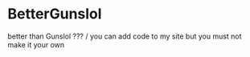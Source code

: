 # BetterGunslol
better than Gunslol ??? / you can add code to my site but you must not make it your own
